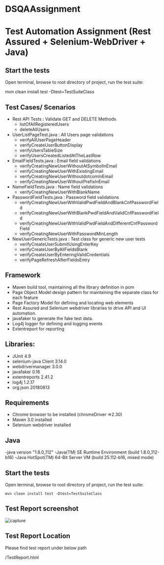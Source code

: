 # DSQAAssignment

# Test Automation Assignment (Rest Assured + Selenium-WebDriver + Java)

## Start the tests
Open terminal, browse to root directory of project, run the test suite:

mvn clean install test -Dtest=TestSuiteClass

## Test Cases/ Scenarios
  - Rest API Tests : Validate GET and DELETE Methods
  	- listOfAllRegisteredUsers
	- deleteAllUsers
  - UserListPageTest.java : All Users page validations
  	- verifyAllUserPageHeader
	- verifyCreateUserButtonDisplay
	- verifyUsersTableSize
	- verifyUsersCreatedListedAtTheLastRow
  - EmailFieldTests.java : Email field validations
	- verifyCreatingNewUserWithoutAtSymbolInEmail
	- verifyCreatingNewUserWithExistingEmail
	- verifyCreatingNewUserWithoutdotcomInEmail
	- verifyCreatingNewUserWithoutPrefixInEmail
  - NameFieldTests.java : Name field validations
  	- verifyCreatingNewUserWithBlankName
  - PasswordFieldTests.java : Password field validations
	- verifyCreatingNewUserWithValidPwdFieldAndBlankCnfPasswordField
	- verifyCreatingNewUserWithBlankPwdFieldAndValidCnfPasswordField
	- verifyCreatingNewUserWithValidPwdFieldAndDifferentCnfPasswordField
	- verifyCreatingNewUserWithPasswordMinLength
  - NewUserGenericTests.java : Test class for generic new user tests
	- verifyCreateUserSubmitUsingEnterKey
	- verifyCreateUserByAllFieldsBlank
	- verifyCreateUserByEnteringValidCredentials
	- verifyPageRefreshAfterFieldsEntry
                                    
## Framework
 - Maven build tool, maintaining all the library definition in pom 
 - Page Object Model design pattern for maintaining the separate class for each feature
 - Page Factory Model for defining and locating web elements
 - Rest Assured and Selenium webdriver libraries to drive API and UI automation.
 - javafaker to generate the fake test data.
 - Log4j logger for defining and logging events
 - Extentreport for reporting

## Libraries:

- JUnit 4.9
- selenium-java Client 3.14.0
- webdrivermanager 3.0.0
- javafaker 0.16
- extentreports 2.41.2
- log4j 1.2.17
- org.json 20180813

## Requirements

- Chrome browser to be installed (chromeDriver =>2.30)
- Maven 3.0 installed
- Selenium webdriver installed

## Java
 -java version "1.8.0_112"
 -Java(TM) SE Runtime Environment (build 1.8.0_112-b16)
 -Java HotSpot(TM) 64-Bit Server VM (build 25.112-b16, mixed mode)
 
## Start the tests

Open terminal, browse to root directory of project, run the test suite:

	mvn clean install test -Dtest=TestSuiteClass


## Test Report screenshot

![capture](https://user-images.githubusercontent.com/45860684/53211486-39119480-3639-11e9-87ab-7c8eab143690.PNG)


## Test Report Location

Please find test report under below path 

/TestReport.html


